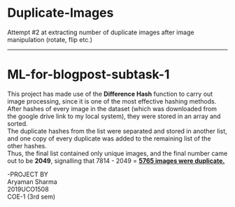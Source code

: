 # Duplicate-Images
Attempt #2 at extracting number of duplicate images after image manipulation (rotate, flip etc.)

---------------------------------

# ML-for-blogpost-subtask-1

This project has made use of the **Difference Hash** function to carry out image processing, since it is one of the most effective hashing methods. 
After hashes of every image in the dataset (which was downloaded from the google drive link to my local system), they were stored in an array and sorted.  
The duplicate hashes from the list were separated and stored in another list, and one copy of every duplicate was added to the remaining list of the other hashes.  
Thus, the final list contained only unique images, and the final number came out to be **2049**, signalling that 7814 - 2049 = <ins>**5765 images were duplicate.**</ins>  

-PROJECT BY  
Aryaman Sharma  
2019UCO1508  
COE-1 (3rd sem)


